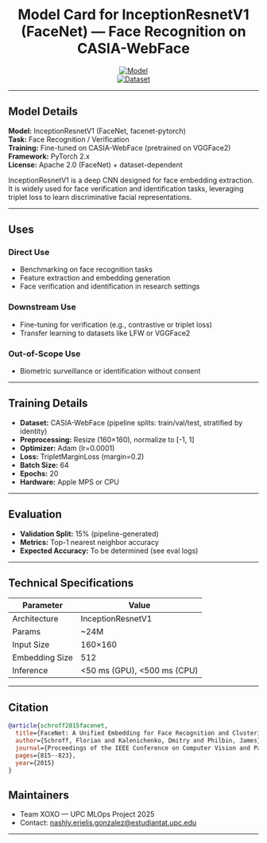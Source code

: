 <div align="center">

# Model Card for InceptionResnetV1 (FaceNet) — Face Recognition on CASIA-WebFace  

[![Model](https://img.shields.io/badge/Model-InceptionResnetV1-blue.svg)](https://github.com/timesler/facenet-pytorch)  
[![Dataset](https://img.shields.io/badge/Dataset-CASIA--WebFace-orange.svg)](https://www.kaggle.com/datasets/debarghamitraroy/casia-webface)  

</div>

---

## Model Details

**Model:** InceptionResnetV1 (FaceNet, facenet-pytorch)  
**Task:** Face Recognition / Verification  
**Training:** Fine-tuned on CASIA-WebFace (pretrained on VGGFace2)  
**Framework:** PyTorch 2.x  
**License:** Apache 2.0 (FaceNet) + dataset-dependent  

InceptionResnetV1 is a deep CNN designed for face embedding extraction.  
It is widely used for face verification and identification tasks, leveraging triplet loss to learn discriminative facial representations.

---

## Uses

### Direct Use
- Benchmarking on face recognition tasks  
- Feature extraction and embedding generation  
- Face verification and identification in research settings  

### Downstream Use
- Fine-tuning for verification (e.g., contrastive or triplet loss)  
- Transfer learning to datasets like LFW or VGGFace2  

### Out-of-Scope Use
- Biometric surveillance or identification without consent  

---

## Training Details

- **Dataset:** CASIA-WebFace (pipeline splits: train/val/test, stratified by identity)  
- **Preprocessing:** Resize (160×160), normalize to [-1, 1]  
- **Optimizer:** Adam (lr=0.0001)  
- **Loss:** TripletMarginLoss (margin=0.2)  
- **Batch Size:** 64  
- **Epochs:** 20  
- **Hardware:** Apple MPS or CPU  

---

## Evaluation

- **Validation Split:** 15% (pipeline-generated)  
- **Metrics:** Top-1 nearest neighbor accuracy  
- **Expected Accuracy:** To be determined (see eval logs)  

---

## Technical Specifications

| Parameter      | Value                |
|----------------|---------------------|
| Architecture   | InceptionResnetV1   |
| Params         | ~24M                |
| Input Size     | 160×160             |
| Embedding Size | 512                 |
| Inference      | <50 ms (GPU), <500 ms (CPU) |

---

## Citation

```bibtex
@article{schroff2015facenet,
  title={FaceNet: A Unified Embedding for Face Recognition and Clustering},
  author={Schroff, Florian and Kalenichenko, Dmitry and Philbin, James},
  journal={Proceedings of the IEEE Conference on Computer Vision and Pattern Recognition (CVPR)},
  pages={815--823},
  year={2015}
}
```

## Maintainers

- Team XOXO — UPC MLOps Project 2025
- Contact: nashly.erielis.gonzalez@estudiantat.upc.edu

---